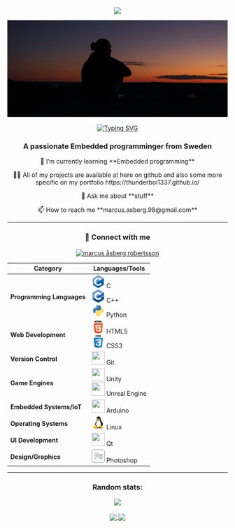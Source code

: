 <p align="center">
<a href="https://www.fontspace.com/category/marvel">
  <img align="center" src="https://see.fontimg.com/api/renderfont4/7BeAw/eyJyIjoiZnMiLCJoIjo0NiwidyI6MTAwMCwiZnMiOjQ2LCJmZ2MiOiIjRTQ1MjUwIiwiYmdjIjoiI0ZGRTYzOCIsInQiOjF9/dGhlIE1JR0hUWSBUSFVOREVSQk9J/love-and-thunder.png" />
</a>

![alt text](https://github.com/Thunderboi1337/Thunderboi1337/blob/main/DSCF5795.jpg)


<p align="center">
<a href="https://git.io/typing-svg"><img src="https://readme-typing-svg.demolab.com?font=Fira+Code&size=25&pause=1000&color=E45250&repeat=false&random=false&width=667&lines=%E7%B4%99%E5%82%B7%3A+%E6%9C%A8%E3%81%AE%E6%9C%80%E5%BE%8C%E3%81%AE%E5%BE%A9%E8%AE%90%E3%81%AE%E7%9E%AC%E9%96%93;Pappercut%3A+A+tree%E2%80%99s+final+moment+of+revenge." alt="Typing SVG" /></a>
</p>
<h3 align="center">A passionate Embedded programminger from Sweden</h3>

<p align="center">
🌱 I’m currently learning **Embedded programming**
</p>
<p align="center">
👨‍💻 All of my projects are available at here on github and also some more specific on my portfolio https://thunderboi1337.github.io/
</p>
<p align="center">
💬 Ask me about **stuff**
</p>
<p align="center">
📫 How to reach me **marcus.asberg.98@gmail.com**
</p>

________________________________________________________
<h3 align="center">🔗 Connect with me</h3>
<p align="center">
<a href="https://www.linkedin.com/in/marcus-%C3%A5sberg-robertsson-641173113/" target="blank"><img align="center" src="https://raw.githubusercontent.com/rahuldkjain/github-profile-readme-generator/master/src/images/icons/Social/linked-in-alt.svg" alt="marcus åsberg robertsson" height="30" width="40" /></a>
</p>

| **Category**               | **Languages/Tools**                                                                                                                                                                        |
|----------------------------|---------------------------------------------------------------------------------------------------------------------------------------------------------------------------------------------|
| **Programming Languages**   | <img src="https://raw.githubusercontent.com/devicons/devicon/master/icons/c/c-original.svg" width="30" height="30"/> C <br> <img src="https://raw.githubusercontent.com/devicons/devicon/master/icons/cplusplus/cplusplus-original.svg" width="30" height="30"/> C++ <br> <img src="https://raw.githubusercontent.com/devicons/devicon/master/icons/python/python-original.svg" width="30" height="30"/> Python |
| **Web Development**         | <img src="https://raw.githubusercontent.com/devicons/devicon/master/icons/html5/html5-original-wordmark.svg" width="30" height="30"/> HTML5 <br> <img src="https://raw.githubusercontent.com/devicons/devicon/master/icons/css3/css3-original-wordmark.svg" width="30" height="30"/> CSS3                                                         |
| **Version Control**         | <img src="https://www.vectorlogo.zone/logos/git-scm/git-scm-icon.svg" width="30" height="30"/> Git                                                                                                                         |
| **Game Engines**            | <img src="https://www.vectorlogo.zone/logos/unity3d/unity3d-icon.svg" width="30" height="30"/> Unity <br> <img src="https://raw.githubusercontent.com/kenangundogan/fontisto/036b7eca71aab1bef8e6a0518f7329f13ed62f6b/icons/svg/brand/unreal-engine.svg" width="30" height="30"/> Unreal Engine                                           |
| **Embedded Systems/IoT**    | <img src="https://cdn.worldvectorlogo.com/logos/arduino-1.svg" width="30" height="30"/> Arduino                                                                                                                       |
| **Operating Systems**       | <img src="https://raw.githubusercontent.com/devicons/devicon/master/icons/linux/linux-original.svg" width="30" height="30"/> Linux                                                                                     |
| **UI Development**          | <img src="https://upload.wikimedia.org/wikipedia/commons/0/0b/Qt_logo_2016.svg" width="30" height="30"/> Qt                                                                                                               |
| **Design/Graphics**         | <img src="https://raw.githubusercontent.com/devicons/devicon/master/icons/photoshop/photoshop-line.svg" width="30" height="30"/> Photoshop                                                                         |


______________________________________________________

<h3 align="center">Random stats:</h3>
<p align="center">
<a href="https://github.com/thunderboi1337/github-readme-stats">
<div align="center">
    <img height="200" src="https://github-readme-streak-stats.herokuapp.com/?username=Thunderboi1337&theme=tokyonight" />
</div>

</a>
  
</p>
<p align="center">
<a href="https://github.com/thunderboi1337/github-readme-stats">
  <img height=200 align="center" src="https://github-readme-stats.vercel.app/api?username=thunderboi1337&theme=tokyonight" />
</a>
 

<a href="https://github.com/thunderboi1337/convoychat">
  <img height=200 align="center" src="https://github-readme-stats.vercel.app/api/top-langs/?username=thunderboi1337&theme=tokyonight&layout=compact" />
</a>
  </p>

